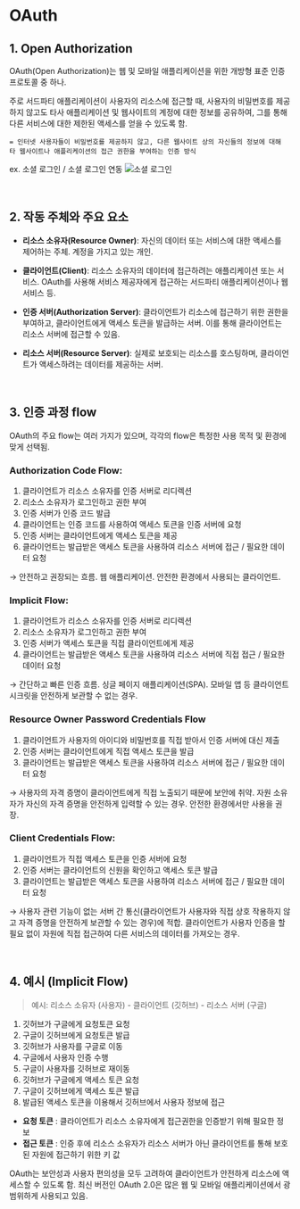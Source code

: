 # OAuth

## 1. Open Authorization

OAuth(Open Authorization)는 웹 및 모바일 애플리케이션을 위한 개방형 표준 인증 프로토콜 중 하나.

주로 서드파티 애플리케이션이 사용자의 리소스에 접근할 때, 사용자의 비밀번호를 제공하지 않고도 타사 애플리케이션 및 웹사이트의 계정에 대한 정보를 공유하여, 그를 통해 다른 서비스에 대한 제한된 액세스를 얻을 수 있도록 함.

`= 인터넷 사용자들이 비밀번호를 제공하지 않고, 다른 웹사이트 상의 자신들의 정보에 대해 타 웹사이트나 애플리케이션의 접근 권한을 부여하는 인증 방식`

ex. 소셜 로그인 / 소셜 로그인 연동
![소셜 로그인](https://cdn.imweb.me/upload/5bf5066ac9165.png)

<br>

## 2. 작동 주체와 주요 요소

- **리소스 소유자(Resource Owner)**: 자신의 데이터 또는 서비스에 대한 액세스를 제어하는 주체. 계정을 가지고 있는 개인.

- **클라이언트(Client)**: 리소스 소유자의 데이터에 접근하려는 애플리케이션 또는 서비스. OAuth를 사용해 서비스 제공자에게 접근하는 서드파티 애플리케이션이나 웹 서비스 등.

- **인증 서버(Authorization Server)**: 클라이언트가 리소스에 접근하기 위한 권한을 부여하고, 클라이언트에게 액세스 토큰을 발급하는 서버. 이를 통해 클라이언트는 리소스 서버에 접근할 수 있음.

- **리소스 서버(Resource Server)**: 실제로 보호되는 리소스를 호스팅하며, 클라이언트가 액세스하려는 데이터를 제공하는 서버.

<br>

## 3. 인증 과정 flow

OAuth의 주요 flow는 여러 가지가 있으며, 각각의 flow은 특정한 사용 목적 및 환경에 맞게 선택됨.

### Authorization Code Flow:

1. 클라이언트가 리소스 소유자를 인증 서버로 리디렉션
2. 리소스 소유자가 로그인하고 권한 부여
3. 인증 서버가 인증 코드 발급
4. 클라이언트는 인증 코드를 사용하여 액세스 토큰을 인증 서버에 요청
5. 인증 서버는 클라이언트에게 액세스 토큰을 제공
6. 클라이언트는 발급받은 액세스 토큰을 사용하여 리소스 서버에 접근 / 필요한 데이터 요청

→ 안전하고 권장되는 흐름. 웹 애플리케이션. 안전한 환경에서 사용되는 클라이언트.

### Implicit Flow:

1. 클라이언트가 리소스 소유자를 인증 서버로 리디렉션
2. 리소스 소유자가 로그인하고 권한 부여
3. 인증 서버가 액세스 토큰을 직접 클라이언트에게 제공
4. 클라이언트는 발급받은 액세스 토큰을 사용하여 리소스 서버에 직접 접근 / 필요한 데이터 요청

→ 간단하고 빠른 인증 흐름. 싱글 페이지 애플리케이션(SPA). 모바일 앱 등 클라이언트 시크릿을 안전하게 보관할 수 없는 경우.

### Resource Owner Password Credentials Flow

1. 클라이언트가 사용자의 아이디와 비밀번호를 직접 받아서 인증 서버에 대신 제출
2. 인증 서버는 클라이언트에게 직접 액세스 토큰을 발급
3. 클라이언트는 발급받은 액세스 토큰을 사용하여 리소스 서버에 접근 / 필요한 데이터 요청

→ 사용자의 자격 증명이 클라이언트에게 직접 노출되기 때문에 보안에 취약. 자원 소유자가 자신의 자격 증명을 안전하게 입력할 수 있는 경우. 안전한 환경에서만 사용을 권장.

### Client Credentials Flow:

1. 클라이언트가 직접 액세스 토큰을 인증 서버에 요청
2. 인증 서버는 클라이언트의 신원을 확인하고 액세스 토큰 발급
3. 클라이언트는 발급받은 액세스 토큰을 사용하여 리소스 서버에 접근 / 필요한 데이터 요청

→ 사용자 관련 기능이 없는 서버 간 통신(클라이언트가 사용자와 직접 상호 작용하지 않고 자격 증명을 안전하게 보관할 수 있는 경우)에 적합. 클라이언트가 사용자 인증을 할 필요 없이 자원에 직접 접근하여 다른 서비스의 데이터를 가져오는 경우.

<br>

## 4. 예시 (Implicit Flow)

> 예시: 리소스 소유자 (사용자) - 클라이언트 (깃허브) - 리소스 서버 (구글)

1. 깃허브가 구글에게 요청토큰 요청
2. 구글이 깃허브에게 요청토큰 발급
3. 깃허브가 사용자를 구글로 이동
4. 구글에서 사용자 인증 수행
5. 구글이 사용자를 깃허브로 재이동
6. 깃허브가 구글에게 액세스 토큰 요청
7. 구글이 깃허브에게 액세스 토큰 발급
8. 발급된 액세스 토큰을 이용해서 깃허브에서 사용자 정보에 접근

- **요청 토큰** : 클라이언트가 리소스 소유자에게 접근권한을 인증받기 위해 필요한 정보
- **접근 토큰** : 인증 후에 리소스 소유자가 리소스 서버가 아닌 클라이언트를 통해 보호된 자원에 접근하기 위한 키 값

OAuth는 보안성과 사용자 편의성을 모두 고려하여 클라이언트가 안전하게 리소스에 액세스할 수 있도록 함. 최신 버전인 OAuth 2.0은 많은 웹 및 모바일 애플리케이션에서 광범위하게 사용되고 있음.
